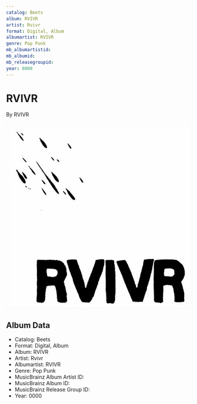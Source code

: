 ```yaml
---
catalog: Beets
album: RVIVR
artist: Rvivr
format: Digital, Album
albumartist: RVIVR
genre: Pop Punk
mb_albumartistid: 
mb_albumid: 
mb_releasegroupid: 
year: 0000
---
```


# RVIVR

By RVIVR

![](../../assets/beetscovers/Rvivr-RVIVR.jpg)

## Album Data

- Catalog: Beets
- Format: Digital, Album
- Album: RVIVR
- Artist: Rvivr
- Albumartist: RVIVR
- Genre: Pop Punk
- MusicBrainz Album Artist ID: 
- MusicBrainz Album ID: 
- MusicBrainz Release Group ID: 
- Year: 0000

